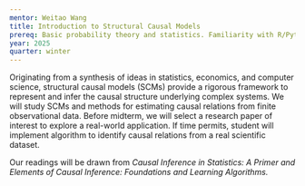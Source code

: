 ```yaml
---
mentor: Weitao Wang
title: Introduction to Structural Causal Models
prereq: Basic probability theory and statistics. Familiarity with R/Python.
year: 2025
quarter: winter
---
```


Originating from a synthesis of ideas in statistics, economics, and computer science, structural causal models (SCMs) provide a rigorous framework to represent and infer the causal structure underlying complex systems. We will study SCMs and methods for estimating causal relations from finite observational data. Before midterm, we will select a research paper of interest to explore a real-world application. If time permits, student will implement algorithm to identify causal relations from a real scientific dataset.

Our readings will be drawn from *Causal Inference in Statistics: A Primer and Elements of Causal Inference: Foundations and Learning Algorithms.*